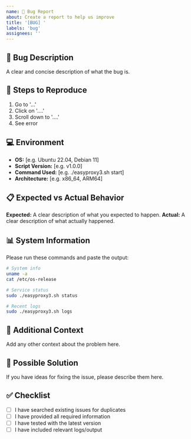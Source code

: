 ```yaml
---
name: 🐛 Bug Report
about: Create a report to help us improve
title: '[BUG] '
labels: 'bug'
assignees: ''
---
```


## 🐛 Bug Description
A clear and concise description of what the bug is.

## 🔄 Steps to Reproduce
1. Go to '...'
2. Click on '....'
3. Scroll down to '....'
4. See error

## 💻 Environment
- **OS:** [e.g. Ubuntu 22.04, Debian 11]
- **Script Version:** [e.g. v1.0.0]
- **Command Used:** [e.g. ./easyproxy3.sh start]
- **Architecture:** [e.g. x86_64, ARM64]

## 📋 Expected vs Actual Behavior
**Expected:** A clear description of what you expected to happen.
**Actual:** A clear description of what actually happened.

## 📊 System Information
Please run these commands and paste the output:

```bash
# System info
uname -a
cat /etc/os-release

# Service status
sudo ./easyproxy3.sh status

# Recent logs
sudo ./easyproxy3.sh logs
```

## 📎 Additional Context
Add any other context about the problem here.

## 🔧 Possible Solution
If you have ideas for fixing the issue, please describe them here.

## ✅ Checklist
- [ ] I have searched existing issues for duplicates
- [ ] I have provided all required information
- [ ] I have tested with the latest version
- [ ] I have included relevant logs/output
